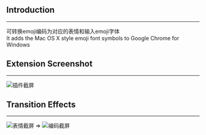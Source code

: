 ## Introduction ##


----------
可转换emoji编码为对应的表情和输入emoji字体  
It adds the Mac OS X style emoji font symbols to Google Chrome for Windows
## Extension Screenshot ##


----------


![插件截屏][1]

##  Transition Effects  ##


----------
![表情截屏][2]    =>   ![编码截屏][3]


  [1]: https://raw.github.com/ljanson/Emoji-Extension-for-Chrome/master/screenshot/a.png
  [2]: https://raw.github.com/ljanson/Emoji-Extension-for-Chrome/master/screenshot/b.png
  [3]: https://raw.github.com/ljanson/Emoji-Extension-for-Chrome/master/screenshot/c.png
